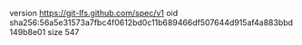 version https://git-lfs.github.com/spec/v1
oid sha256:56a5e31573a7fbc4f0612bd0c11b689466df507644d915af4a883bbd149b8e01
size 547
